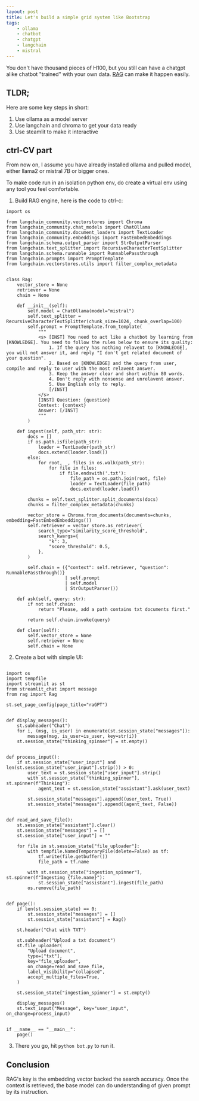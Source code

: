 ```yaml
---
layout: post
title: Let's build a simple grid system like Bootstrap
tags:
    - ollama
    - chatbot
    - chatgpt
    - langchain
    - mistral
---
```


You don't have thousand pieces of H100, but you still can have a chatgpt alike chatbot "trained" with your own data.
[RAG](https://blogs.nvidia.com/blog/what-is-retrieval-augmented-generation/) can make it happen easily.


## TLDR;

Here are some key steps in short:

1. Use ollama as a model server
2. Use langchain and chroma to get your data ready
3. Use steamlit to make it interactive


## ctrl-CV part

From now on, I assume you have already installed ollama and pulled model, either llama2 or mistral 7B or bigger ones.

To make code run in an isolation python env, do create a virtual env using any tool you feel comfortable.

1. Build RAG engine, here is the code to ctrl-c:
```
import os

from langchain_community.vectorstores import Chroma
from langchain_community.chat_models import ChatOllama
from langchain_community.document_loaders import TextLoader
from langchain_community.embeddings import FastEmbedEmbeddings
from langchain.schema.output_parser import StrOutputParser
from langchain.text_splitter import RecursiveCharacterTextSplitter
from langchain.schema.runnable import RunnablePassthrough
from langchain.prompts import PromptTemplate
from langchain.vectorstores.utils import filter_complex_metadata


class Rag:
    vector_store = None
    retriever = None
    chain = None

    def __init__(self):
        self.model = ChatOllama(model="mistral")
        self.text_splitter = RecursiveCharacterTextSplitter(chunk_size=1024, chunk_overlap=100)
        self.prompt = PromptTemplate.from_template(
            """
            <s> [INST] You need to act like a chatbot by learning from [KNOWLEDGE]. You need to follow the rules below to ensure its quality:
                1. If the query has nothing relavent to [KNOWLEDGE], you will not answer it, and reply "I don't get related document of your question".
                2. Based on [KNOWLEDGE] and the query from user, compile and reply to user with the most relavent answer.
                3. Keep the answer clear and short within 80 words.
                4. Don't reply with nonsense and unrelavent answer.
                5. Use English only to reply.
                [/INST] 
            </s> 
            [INST] Question: {question} 
            Context: {context} 
            Answer: [/INST]
            """
        )

    def ingest(self, path_str: str):
        docs = []
        if os.path.isfile(path_str):
            loader = TextLoader(path_str)
            docs.extend(loader.load())
        else:
            for root, _, files in os.walk(path_str):
                for file in files:
                    if file.endswith('.txt'):
                        file_path = os.path.join(root, file)
                        loader = TextLoader(file_path)
                        docs.extend(loader.load())

        chunks = self.text_splitter.split_documents(docs)
        chunks = filter_complex_metadata(chunks)

        vector_store = Chroma.from_documents(documents=chunks, embedding=FastEmbedEmbeddings())
        self.retriever = vector_store.as_retriever(
            search_type="similarity_score_threshold",
            search_kwargs={
                "k": 3,
                "score_threshold": 0.5,
            },
        )

        self.chain = ({"context": self.retriever, "question": RunnablePassthrough()}
                      | self.prompt
                      | self.model
                      | StrOutputParser())

    def ask(self, query: str):
        if not self.chain:
            return "Please, add a path contains txt documents first."

        return self.chain.invoke(query)

    def clear(self):
        self.vector_store = None
        self.retriever = None
        self.chain = None
```


2. Create a bot with simple UI:
```

import os
import tempfile
import streamlit as st
from streamlit_chat import message
from rag import Rag

st.set_page_config(page_title="raGPT")


def display_messages():
    st.subheader("Chat")
    for i, (msg, is_user) in enumerate(st.session_state["messages"]):
        message(msg, is_user=is_user, key=str(i))
    st.session_state["thinking_spinner"] = st.empty()


def process_input():
    if st.session_state["user_input"] and len(st.session_state["user_input"].strip()) > 0:
        user_text = st.session_state["user_input"].strip()
        with st.session_state["thinking_spinner"], st.spinner(f"Thinking"):
            agent_text = st.session_state["assistant"].ask(user_text)

        st.session_state["messages"].append((user_text, True))
        st.session_state["messages"].append((agent_text, False))


def read_and_save_file():
    st.session_state["assistant"].clear()
    st.session_state["messages"] = []
    st.session_state["user_input"] = ""

    for file in st.session_state["file_uploader"]:
        with tempfile.NamedTemporaryFile(delete=False) as tf:
            tf.write(file.getbuffer())
            file_path = tf.name

        with st.session_state["ingestion_spinner"], st.spinner(f"Ingesting {file.name}"):
            st.session_state["assistant"].ingest(file_path)
        os.remove(file_path)


def page():
    if len(st.session_state) == 0:
        st.session_state["messages"] = []
        st.session_state["assistant"] = Rag()

    st.header("Chat with TXT")

    st.subheader("Upload a txt document")
    st.file_uploader(
        "Upload document",
        type=["txt"],
        key="file_uploader",
        on_change=read_and_save_file,
        label_visibility="collapsed",
        accept_multiple_files=True,
    )

    st.session_state["ingestion_spinner"] = st.empty()

    display_messages()
    st.text_input("Message", key="user_input", on_change=process_input)


if __name__ == "__main__":
    page()
```

3. There you go, hit ``python bot.py`` to run it.

## Conclusion

RAG's key is the embedding vector backed the search accuracy. Once the context is retrieved, the base model can do understanding of given prompt by its instruction.


